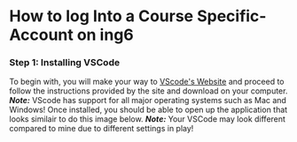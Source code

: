 # How to log Into a Course Specific-Account on ing6
### Step 1: Installing VSCode
To begin with, you will make your way to [VScode's Website](https://code.visualstudio.com/) and proceed to follow the instructions provided by the site and download on your computer.
***Note:*** VScode has support for all major operating systems such as Mac and Windows!
Once installed, you should be able to open up the application that looks similair to do this image below.
***Note:*** Your VSCode may look different compared to mine due to different settings in play!
